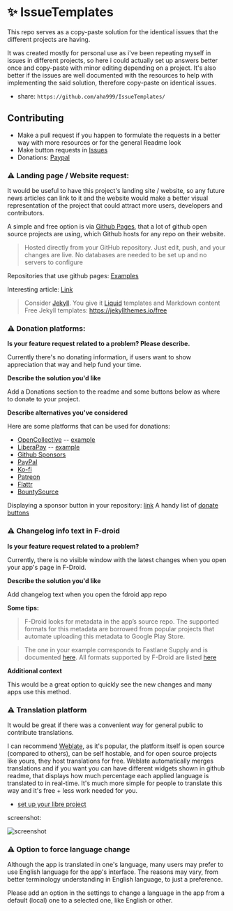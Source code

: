 # ✨ IssueTemplates
This repo serves as a copy-paste solution for the identical issues that the different projects are having. 

It was created mostly for personal use as i've been repeating myself in issues in different projects, so here i could actually set up answers better once and copy-paste with minor editing depending on a project. It's also better if the issues are well documented with the resources to help with implementing the said solution, therefore copy-paste on identical issues.
- share: `https://github.com/aha999/IssueTemplates/`

## Contributing

- Make a pull request if you happen to formulate the requests in a better way with more resources or for the general Readme look
- Make button requests in [Issues](https://github.com/aha999/IssueTemplates/issues)
- Donations: [Paypal](https://www.paypal.me/Slovantes)

### ⚠️ Landing page / Website request:

It would be useful to have this project's landing site / website, so any future news articles can link to it and the website would make a better visual representation of the project that could attract more users, developers and contributors.

A simple and free option is via [Github Pages](https://pages.github.com/), that a lot of github open source projects are using, which Github hosts for any repo on their website.

> Hosted directly from your GitHub repository. Just edit, push, and your changes are live.
> No databases are needed to be set up and no servers to configure

Repositories that use github pages: [Examples](https://github.com/collections/github-pages-examples)

Interesting article: [Link](https://www.toptal.com/github/unlimited-scale-web-hosting-github-pages-cloudflare)

> Consider [Jekyll](https://jekyllrb.com/). You give it [Liquid](https://jekyllrb.com/docs/liquid/) templates and Markdown content
> Free Jekyll templates: https://jekyllthemes.io/free

### ⚠️ Donation platforms:

**Is your feature request related to a problem? Please describe.**

Currently there's no donating information, if users want to show appreciation that way and help fund your time.

**Describe the solution you'd like**

Add a Donations section to the readme and some buttons below as where to donate to your project.

**Describe alternatives you've considered**

Here are some platforms that can be used for donations:
- [OpenCollective](https://opencollective.com/) -- [example](https://opencollective.com/darkreader#sponsor)
- [LiberaPay](https://liberapay.com/) -- [example](https://liberapay.com/k9mail/donate)
- [Github Sponsors](https://github.com/sponsors)
- [PayPal](https://www.paypal.com/)
- [Ko-fi](https://ko-fi.com/)
- [Patreon](https://www.patreon.com/)
- [Flattr](https://flattr.com/)
- [BountySource](https://www.bountysource.com)

Displaying a sponsor button in your repository: [link](https://help.github.com/en/github/administering-a-repository/displaying-a-sponsor-button-in-your-repository) 
A handy list of [donate buttons](https://github.com/aha999/DonateButtons)

### ⚠️ Changelog info text in F-droid

**Is your feature request related to a problem?**

Currently, there is no visible window with the latest changes when you open your app's page in F-Droid.

**Describe the solution you'd like**

Add changelog text when you open the fdroid app repo

**Some tips:**

> F-Droid looks for metadata in the app’s source repo. The supported formats for this metadata are borrowed from popular projects that automate uploading this metadata to Google Play Store.

>The one in your example corresponds to Fastlane Supply and is documented [here](https://docs.fastlane.tools/actions/supply/#changelogs-whats-new). All formats supported by F-Droid are listed [here](https://f-droid.org/en/docs/All_About_Descriptions_Graphics_and_Screenshots/#in-the-applications-source-repository)

**Additional context**

This would be a great option to quickly see the new changes and many apps use this method.

### ⚠️ Translation platform

It would be great if there was a convenient way for general public to contribute translations.

I can recommend [Weblate](https://weblate.org/), as it's popular, the platform itself is open source (compared to others), can be self hostable, and for open source projects like yours, they host translations for free. Weblate automatically merges translations and if you want you can have different widgets shown in github readme, that displays how much percentage each applied language is translated to in real-time.  It's much more simple for people to translate this way and it's free + less work needed for you.

- [set up your libre project](https://hosted.weblate.org/hosting/) 

screenshot:

![screenshot](https://user-images.githubusercontent.com/50620416/119900111-57ffdf00-bf44-11eb-95e6-892f025a7627.png)

### ⚠️ Option to force language change

Although the app is translated in one's language, many users may prefer to use English language for the app's interface. The reasons may vary, from better terminology understanding in English language, to just a preference.

Please add an option in the settings to change a language in the app from a default (local) one to a selected one, like English or other.
